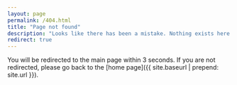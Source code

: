 ```yaml
---
layout: page
permalink: /404.html
title: "Page not found"
description: "Looks like there has been a mistake. Nothing exists here."
redirect: true
---
```


You will be redirected to the main page within 3 seconds. If you are not redirected, please go back to the [home page]({{ site.baseurl | prepend: site.url }}).
